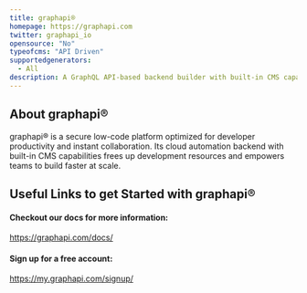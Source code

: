 ```yaml
---
title: graphapi®
homepage: https://graphapi.com
twitter: graphapi_io
opensource: "No"
typeofcms: "API Driven"
supportedgenerators:
  - All
description: A GraphQL API-based backend builder with built-in CMS capabilities for your Websites & Apps
---
```

## About graphapi®

graphapi® is a secure low-code platform optimized for developer productivity and instant collaboration. 
Its cloud automation backend with built-in CMS capabilities frees up development resources and empowers teams to build faster at scale. 

## Useful Links to get Started with graphapi®

#### Checkout our docs for more information:

https://graphapi.com/docs/

#### Sign up for a free account:

https://my.graphapi.com/signup/

